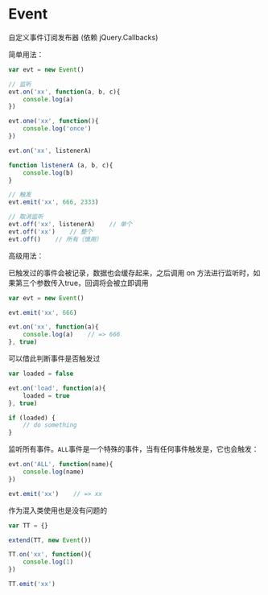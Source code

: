 # Event
自定义事件订阅发布器 (依赖 jQuery.Callbacks)

简单用法：

```javascript
var evt = new Event()

// 监听
evt.on('xx', function(a, b, c){
    console.log(a)
})

evt.one('xx', function(){
    console.log('once')
})

evt.on('xx', listenerA)

function listenerA (a, b, c){
    console.log(b)
}

// 触发
evt.emit('xx', 666, 2333)

// 取消监听
evt.off('xx', listenerA)    // 单个
evt.off('xx')    // 整个
evt.off()    // 所有（慎用）
```

高级用法：

已触发过的事件会被记录，数据也会缓存起来，之后调用 on 方法进行监听时，如果第三个参数传入true，回调将会被立即调用

```javascript
var evt = new Event()

evt.emit('xx', 666)

evt.on('xx', function(a){
    console.log(a)    // => 666
}, true)
```

可以借此判断事件是否触发过
```javascript
var loaded = false

evt.on('load', function(a){
    loaded = true
}, true)

if (loaded) {
    // do something
}
```
监听所有事件。`ALL`事件是一个特殊的事件，当有任何事件触发是，它也会触发：
```javascript
evt.on('ALL', function(name){
    console.log(name)
})

evt.emit('xx')    // => xx
```

作为混入类使用也是没有问题的

``` javascript
var TT = {}

extend(TT, new Event())

TT.on('xx', function(){
    console.log(1)
})

TT.emit('xx')
```

